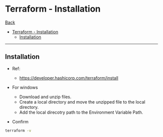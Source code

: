 # Terraform - Installation

[Back](../../README.md)

- [Terraform - Installation](#terraform---installation)
  - [Installation](#installation)

---

## Installation

- Ref:

  - https://developer.hashicorp.com/terraform/install

- For windows

  - Download and unzip files.
  - Create a local directory and move the unzipped file to the local directory.
  - Add the local direcotry path to the Environment Variable Path.

- Confirm

```sh
terraform -v
```
